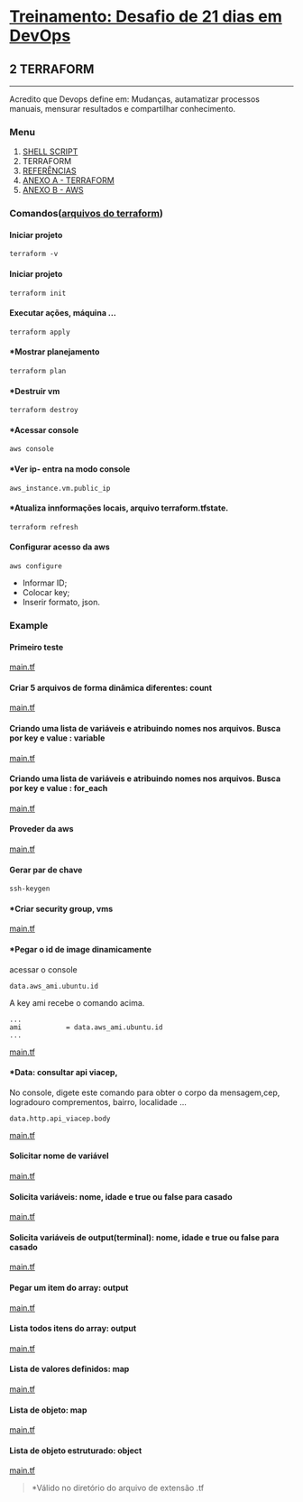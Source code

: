 # [Treinamento: Desafio de 21 dias em DevOps](../../README.md)
## 2 TERRAFORM
<hr>
Acredito que Devops define em: Mudanças, autamatizar processos manuais, mensurar resultados e compartilhar conhecimento.

### Menu
1. [SHELL SCRIPT](../shellscript/shellscript.md)
2. TERRAFORM
3. [REFERÊNCIAS](./../credit/credit.md)
4. [ANEXO A - TERRAFORM](../terraform/install/anexo_A_terraform_install.md)
5. [ANEXO B - AWS](../terraform/install/anexo_B_aws_install.md)

### Comandos([arquivos do terraform](example))

#### Iniciar projeto
```
terraform -v
```

#### Iniciar projeto
```
terraform init
```

#### Executar ações, máquina ...
```
terraform apply
```

#### *Mostrar planejamento
```
terraform plan
```

#### *Destruir vm
```
terraform destroy
```

#### *Acessar console
```
aws console
```

#### *Ver ip- entra na modo console
```
aws_instance.vm.public_ip
```

#### *Atualiza innformações locais, arquivo terraform.tfstate.
```
terraform refresh
```

#### Configurar acesso da aws
```
aws configure
```
* Informar ID;
* Colocar key;
* Inserir formato, json.

### Example

#### Primeiro teste
[main.tf](example/1/main.tf)

#### Criar 5 arquivos de forma dinâmica diferentes: count
[main.tf](example/2/main.tf)

#### Criando uma lista de variáveis e atribuindo nomes nos arquivos. Busca por key e value : variable
[main.tf](example/3/main.tf)

#### Criando uma lista de variáveis e atribuindo nomes nos arquivos. Busca por key e value : for_each
[main.tf](example/3/main.tf)

#### Proveder da aws
[main.tf](example/providers/1/main.tf)


#### Gerar par de chave 
```
ssh-keygen
```

#### *Criar security group, vms 

<!-- Pega o conteúdo -->
[main.tf](example/providers/3/main.tf)

#### *Pegar o id de image dinamicamente
acessar o console
```
data.aws_ami.ubuntu.id
```
A key ami recebe o comando acima.
```
...
ami           = data.aws_ami.ubuntu.id
...
```
[main.tf](example/providers/4-data/main.tf)

#### *Data: consultar api viacep,
No console, digete este comando para obter o corpo da mensagem,cep, logradouro comprementos, bairro, localidade ...
```
data.http.api_viacep.body
```
[main.tf](example/providers/4-data/api/main.tf)

#### Solicitar nome de variável
[main.tf](example/5-variaveis/1/main.tf)

#### Solicita variáveis: nome, idade e true ou false para casado
[main.tf](example/5-variaveis/2/main.tf)

#### Solicita variáveis de output(terminal): nome, idade e true ou false para casado 
[main.tf](example/6-output/1/main.tf)


#### Pegar um item do array: output 
[main.tf](example/6-output/2/main.tf)


#### Lista todos itens do array: output 
[main.tf](example/6-output/3/main.tf)


#### Lista de valores definidos: map 
[main.tf](example/6-output/4/main.tf)

#### Lista de objeto: map 
[main.tf](example/6-output/5/main.tf)

#### Lista de objeto estruturado: object 
[main.tf](example/6-output/6/main.tf)

>   *Válido no diretório do arquivo de extensão .tf